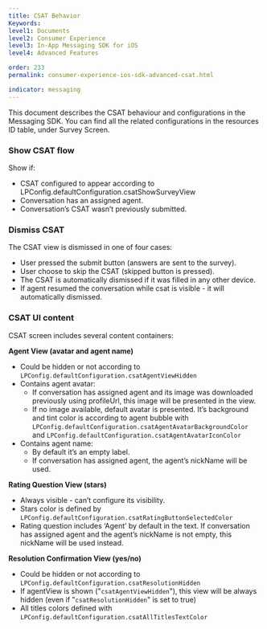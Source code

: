 ```yaml
---
title: CSAT Behavior
Keywords:
level1: Documents
level2: Consumer Experience
level3: In-App Messaging SDK for iOS
level4: Advanced Features

order: 233
permalink: consumer-experience-ios-sdk-advanced-csat.html

indicator: messaging
---
```


This document describes the CSAT behaviour and configurations in the Messaging SDK.
You can find all the related configurations in the resources ID table, under Survey Screen.

### Show CSAT flow

Show if:

- CSAT configured to appear according to LPConfig.defaultConfiguration.csatShowSurveyView
- Conversation has an assigned agent.
- Conversation’s CSAT wasn’t previously submitted.

### Dismiss CSAT

The CSAT view is dismissed in one of four cases: 

- User pressed the submit button (answers are sent to the survey).
- User choose to skip the CSAT (skipped button is pressed).
- The CSAT is automatically dismissed if it was filled in any other device.
- If agent resumed the conversation while csat is visible - it will automatically dismissed.

### CSAT UI content

CSAT screen includes several content containers:

**Agent View (avatar and agent name)**

- Could be hidden or not according to `LPConfig.defaultConfiguration.csatAgentViewHidden`
- Contains agent avatar:
	- If conversation has assigned agent and its image was downloaded previously using profileUrl, this image will be presented in the view.
	- If no image available, default avatar is presented. It’s background and tint color is according to agent bubble with `LPConfig.defaultConfiguration.csatAgentAvatarBackgroundColor`  and `LPConfig.defaultConfiguration.csatAgentAvatarIconColor`
- Contains agent name:
	- By default it’s an empty label.
	- If conversation has assigned agent, the agent’s nickName will be used.

**Rating Question View (stars)**

- Always visible - can’t configure its visibility. 
- Stars color is defined by `LPConfig.defaultConfiguration.csatRatingButtonSelectedColor`
- Rating question includes ‘Agent’ by default in the text. If conversation has assigned agent and the agent’s nickName is not empty, this nickName will be used instead.

**Resolution Confirmation View (yes/no)**

- Could be hidden or not according to `LPConfig.defaultConfiguration.csatResolutionHidden`
- If agentView is shown ("`csatAgentViewHidden`"), this view will be always hidden (even if "`csatResolutionHidden`" is set to true)
- All titles colors defined with `LPConfig.defaultConfiguration.csatAllTitlesTextColor`
